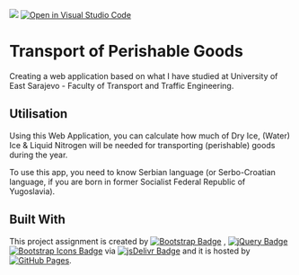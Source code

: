 [![](https://data.jsdelivr.com/v1/package/gh/BaleshSrle/TransportPerishableGoods/badge?style=rounded)](https://www.jsdelivr.com/package/gh/BaleshSrle/TransportPerishableGoods)
[![Open in Visual Studio Code](https://img.shields.io/badge/Open_in_Visual_Studio_Code-007acc)](https://open.vscode.dev/BaleshSrle/TransportPerishableGoods)


# Transport of Perishable Goods 

Creating a web application based on what I have studied at University of East Sarajevo - Faculty of Transport and Traffic Engineering.

## Utilisation

Using this Web Application, you can calculate how much of Dry Ice, (Water) Ice & Liquid Nitrogen will be needed for transporting (perishable) goods during the year.

To use this app, you need to know Serbian language (or Serbo-Croatian language, if you are born in former Socialist Federal Republic of Yugoslavia).

## Built With
This project assignment is created by [![Bootstrap Badge](https://img.shields.io/github/v/release/twbs/bootstrap?filter=v4.*&logo=bootstrap&logoColor=white&label=Bootstrap&color=7952b3
)](https://github.com/twbs/bootstrap) 
 , [![jQuery Badge](https://img.shields.io/github/v/release/jquery/jquery?filter=3.*&logo=jquery&logoColor=white&label=jQuery&color=0769ad)](https://github.com/jquery/jquery) [![Bootstrap Icons Badge](https://img.shields.io/github/v/release/twbs/icons??filter=1.*&logo=bootstrap&logoColor=white&label=Bootstrap%20Icons&color=7952b3)](https://github.com/twbs/icons)
 via [![jsDelivr Badge](https://img.shields.io/badge/jsDelivr-e84d3d?logo=jsdelivr&logoColor=white&labelColor=555555)](https://github.com/jsdelivr/jsdelivr) and it is hosted by [![GitHub Pages](https://img.shields.io/badge/by%20GitHub-181717?logo=githubpages&logoColor=white&logoSize=auto&labelColor=222222)](https://github.com/pages).
